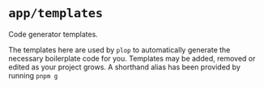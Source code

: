 # `app/templates`

Code generator templates.

The templates here are used by `plop` to automatically generate the necessary boilerplate code for you. Templates may be added, removed or edited as your project grows. A shorthand alias has been provided by running `pnpm g`

